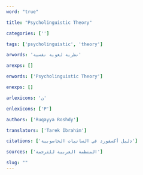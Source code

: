 ```yaml
---
word: "true"

title: "Psycholinguistic Theory"

categories: ['']

tags: ['psycholinguistic', 'theory']

arwords: 'نظرية لغوية نفسية'

arexps: []

enwords: ['Psycholinguistic Theory']

enexps: []

arlexicons: 'ن'

enlexicons: ['P']

authors: ['Ruqayya Roshdy']

translators: ['Tarek Ibrahim']

citations: ['دليل أكسفورد في السانيات الحاسوبية']

sources: ['المنظمة العربية للترجمة']

slug: ""
---
```

